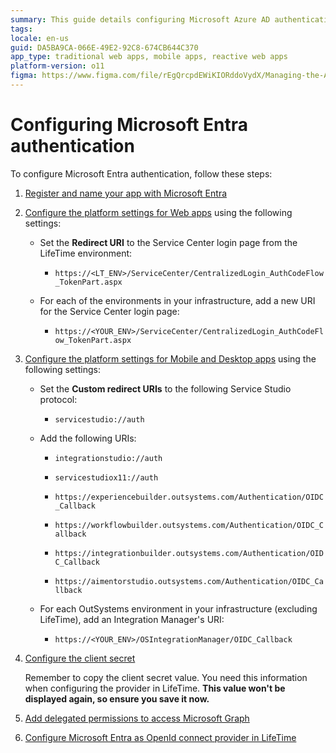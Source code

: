 ```yaml
---
summary: This guide details configuring Microsoft Azure AD authentication for OutSystems 11 (O11) as an identity provider.
tags:
locale: en-us
guid: DA5BA9CA-066E-49E2-92C8-674CB644C370
app_type: traditional web apps, mobile apps, reactive web apps
platform-version: o11
figma: https://www.figma.com/file/rEgQrcpdEWiKIORddoVydX/Managing-the-Applications-Lifecycle?type=design&node-id=1914%3A6373&mode=design&t=qy82U3bMoQChCp6y-1
---
```


# Configuring Microsoft Entra authentication

To configure Microsoft Entra authentication, follow these steps:

1. [Register and name your app with Microsoft Entra](https://learn.microsoft.com/en-us/entra/identity-platform/quickstart-register-app?tabs=certificate#register-an-application)

1. [Configure the platform settings for Web apps](https://learn.microsoft.com/en-us/entra/identity-platform/quickstart-register-app?tabs=client-secret#configure-platform-settings) using the following settings:

    * Set the **Redirect URI** to the Service Center login page from the LifeTime environment:

        * ``https://<LT_ENV>/ServiceCenter/CentralizedLogin_AuthCodeFlow_TokenPart.aspx``

    * For each of the environments in your infrastructure, add a new URI for the Service Center login page:

        * ``https://<YOUR_ENV>/ServiceCenter/CentralizedLogin_AuthCodeFlow_TokenPart.aspx``

       
1. [Configure the platform settings for Mobile and Desktop apps](https://learn.microsoft.com/en-us/entra/identity-platform/quickstart-register-app?tabs=client-secret#configure-platform-settings) using the following settings:
    
    * Set the **Custom redirect URIs** to the following Service Studio protocol:

        * ``servicestudio://auth``

    * Add the following URIs:

        * ``integrationstudio://auth``

        * ``servicestudiox11://auth``

        * ``https://experiencebuilder.outsystems.com/Authentication/OIDC_Callback``

        * ``https://workflowbuilder.outsystems.com/Authentication/OIDC_Callback``

        * ``https://integrationbuilder.outsystems.com/Authentication/OIDC_Callback``

        * ``https://aimentorstudio.outsystems.com/Authentication/OIDC_Callback``

    * For each OutSystems environment in your infrastructure (excluding LifeTime), add an Integration Manager's URI:

        * ``https://<YOUR_ENV>/OSIntegrationManager/OIDC_Callback``

1. [Configure the client secret](https://learn.microsoft.com/en-us/entra/identity-platform/quickstart-register-app?tabs=client-secret#add-credentials)

    <div class="warning" markdown="1">

    Remember to copy the client secret value. You need this information when configuring the provider in LifeTime. **This value won't be displayed again, so ensure you save it now.**

    </div>

1. [Add delegated permissions to access Microsoft Graph](https://learn.microsoft.com/en-us/entra/identity-platform/quickstart-configure-app-access-web-apis#add-permissions-to-access-microsoft-graph)

1. [Configure Microsoft Entra as OpenId connect provider in LifeTime](external-idp-lifetime.md)

